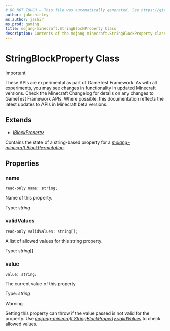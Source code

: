 ```yaml
---
# DO NOT TOUCH — This file was automatically generated. See https://github.com/Mojang/MinecraftApiDocsGenerator to modify descriptions, examples, etc.
author: jakeshirley
ms.author: jashir
ms.prod: gaming
title: mojang-minecraft.StringBlockProperty Class
description: Contents of the mojang-minecraft.StringBlockProperty class.
---
```

# StringBlockProperty Class
>[!IMPORTANT]
>These APIs are experimental as part of GameTest Framework. As with all experiments, you may see changes in functionality in updated Minecraft versions. Check the Minecraft Changelog for details on any changes to GameTest Framework APIs. Where possible, this documentation reflects the latest updates to APIs in Minecraft beta versions.

## Extends
- [*IBlockProperty*](IBlockProperty.md)

Contains the state of a string-based property for a [*mojang-minecraft.BlockPermutation*](../mojang-minecraft/BlockPermutation.md).

## Properties

### **name**
`read-only name: string;`

Name of this property.

Type: *string*

### **validValues**
`read-only validValues: string[];`

A list of allowed values for this string property.

Type: *string*[]

### **value**
`value: string;`

The current value of this property.

Type: *string*

> [!WARNING]
> Setting this property can throw if the value passed is not valid for the property. Use [*mojang-minecraft.StringBlockProperty.validValues*](../mojang-minecraft/StringBlockProperty.md#validvalues) to check allowed values.
